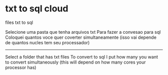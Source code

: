 # txt to sql cloud
files txt to sql

Selecione uma pasta que tenha arquivos txt
Para fazer a convesao para sql
Coloquei quantos voce quer coverter simultaneamente
(isso vai depende de quantos nucles tem seu processador)

<hr>

Select a folder that has txt files
To convert to sql
I put how many you want to convert simultaneously
(this will depend on how many cores your processor has)
